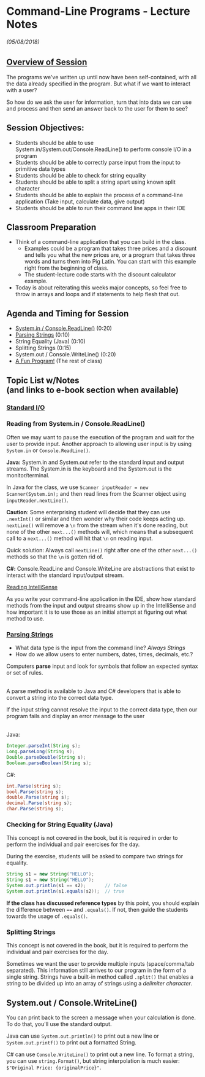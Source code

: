 <link rel="stylesheet" type="text/css" media="all" href="./styles/style.css" />

# Command-Line Programs - Lecture Notes
###### (05/08/2018)

## [**Overview of Session**](https://book.techelevator.com/v2_4/content/command-line-programs.html)

The programs we've written up until now have been self-contained, with all the data already specified in the program. But what if we want to interact with a user?

So how do we ask the user for information, turn that into data we can use and process and then send an answer back to the user for them to see?

## **Session Objectives:**

* Students should be able to use System.in/System.out/Console.ReadLine() to perform console I/O in a program
* Students should be able to correctly parse input from the input to primitive data types
* Students should be able to check for string equality
* Students should be able to split a string apart using known split character
* Students should be able to explain the process of a command-line application (Take input, calculate data, give output)
* Students should be able to run their command line apps in their IDE

## Classroom Preparation

* Think of a command-line application that you can build in the class.
    * Examples could be a program that takes three prices and a discount and tells you what the new prices are, or a program that takes three words and turns them into Pig Latin. You can start with this example right from the beginning of class.
    * The student-lecture code starts with the discount calculator example.
* Today is about reiterating this weeks major concepts, so feel free to throw in arrays and loops and if statements to help flesh that out.

## **Agenda and Timing for Session**

* [System.in / Console.ReadLine()](https://book.techelevator.com/v2_4/content/command-line-programs.html#standard-i-o) (0:20)
* [Parsing Strings](https://book.techelevator.com/v2_4/content/command-line-programs.html#parsing-strings) (0:10)
* String Equality (Java) (0:10)
* Splitting Strings (0:15)
* System.out / Console.WriteLine() (0:20)
* [A Fun Program!](https://book.techelevator.com/v2_4/content/command-line-programs.html#putting-it-together) (The rest of class)

## **Topic List w/Notes** <div class=topicNote>(and <span class='link'>links</span> to e-book section when available)</div>

### [Standard I/O](https://book.techelevator.com/v2_4/content/command-line-programs.html#standard-i-o)

### Reading from System.in / Console.ReadLine()

Often we may want to pause the execution of the program and wait for the user to provide input. Another approach to allowing user input is by using
`System.in` or `Console.ReadLine()`.

<div class="java note">

**Java:** System.in and System.out refer to the standard input and output streams. The System.in is the keyboard and the System.out is the monitor/terminal.

In Java for the class, we use `Scanner inputReader = new Scanner(System.in);` and then read lines from the Scanner object using `inputReader.nextLine()`.

**Caution**: Some enterprising student will decide that they can use `.nextInt()` or similar and then wonder why their code keeps acting up. `nextLine()` will remove a `\n` from the stream when it's done reading, but none of the other `next...()` methods will, which means that a subsequent call to a `next...()` method will hit that `\n` on reading input.

Quick solution: Always call `nextLine()` right after one of the other `next...()` methods so that the `\n` is gotten rid of.

</div>

<div class="csharp note">

**C#:** Console.ReadLine and Console.WriteLine are abstractions that exist to interact with the standard input/output stream.</div>

[Reading IntelliSense](https://book.techelevator.com/v2_4/content/command-line-programs.html#reading-the-intellisense)

<div class="note instructorDirective">

As you write your command-line application in the IDE, show how standard methods from the input and output streams show up in the IntelliSense and how important it is to use those as an initial attempt at figuring out what method to use.

</div>

### [Parsing Strings](https://book.techelevator.com/v2_4/content/command-line-programs.html#parsing-strings)

* What data type is the input from the command line? *Always Strings*
* How do we allow users to enter numbers, dates, times, decimals, etc.?

<div class="definition note">Computers <strong>parse</strong> input and look for symbols that follow an expected syntax or set of rules.</div><br/>

A parse method is available to Java and C# developers that is able to convert a string into the correct data type.

<div class="caution note">If the input string cannot resolve the input to the correct data type, then our program fails and display an error message to the user</div><br/>

Java:
``` java
Integer.parseInt(String s);
Long.parseLong(String s);
Double.parseDouble(String s);
Boolean.parseBoolean(String s);
```

C#:
``` csharp
int.Parse(string s);
bool.Parse(string s);
double.Parse(string s);
decimal.Parse(string s);
char.Parse(string s);
```

### Checking for String Equality (Java)

This concept is not covered in the book, but it is required in order to perform the individual and pair exercises for the day.

During the exercise, students will be asked to compare two strings for equality.

```java
String s1 = new String("HELLO");
String s1 = new String("HELLO");
System.out.println(s1 == s2);       // false
System.out.println(s1.equals(s2));  // true
```

**If the class has discussed reference types** by this point, you should explain the difference between `==` and `.equals()`. If not, then guide the students towards the usage of `.equals()`.

### Splitting Strings

This concept is not covered in the book, but it is required to perform the individual and pair exercises for the day.

Sometimes we want the user to provide multiple inputs (space/comma/tab separated). This information still arrives to our program in the form of a single string. Strings have a built-in method called `.split()` that enables a string to be divided up into an array of strings using a *delimiter character*.

## System.out / Console.WriteLine()

You can print back to the screen a message when your calculation is done. To do that, you'll use the standard output.

Java can use `System.out.println()` to print out a new line or `System.out.printf()` to print out a formatted String.

C# can use `Console.WriteLine()` to print out a new line. To format a string, you can use `string.Format()`, but string interpolation is much easier: `$"Original Price: {originalPrice}"`.
